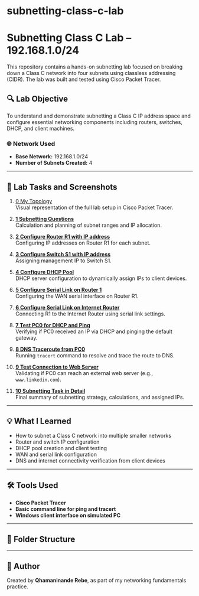 # subnetting-class-c-lab
# Subnetting Class C Lab – 192.168.1.0/24

This repository contains a hands-on subnetting lab focused on breaking down a Class C network into four subnets using classless addressing (CIDR). The lab was built and tested using Cisco Packet Tracer.

## 🔍 Lab Objective

To understand and demonstrate subnetting a Class C IP address space and configure essential networking components including routers, switches, DHCP, and client machines.

### 🌐 Network Used
- **Base Network:** 192.168.1.0/24
- **Number of Subnets Created:** 4

---

## 🧪 Lab Tasks and Screenshots

1. [0 My Topology](./images/1.png.png)  
   Visual representation of the full lab setup in Cisco Packet Tracer.

2. **[1 Subnetting Questions](./images/2.png)**  
   Calculation and planning of subnet ranges and IP allocation.

3. **[2 Configure Router R1 with IP address](./images/2-router-r1-config.png)**  
   Configuring IP addresses on Router R1 for each subnet.

4. **[3 Configure Switch S1 with IP address](./images/3-switch-s1-config.png)**  
   Assigning management IP to Switch S1.

5. **[4 Configure DHCP Pool](./images/4-dhcp-pool-config.png)**  
   DHCP server configuration to dynamically assign IPs to client devices.

6. **[5 Configure Serial Link on Router 1](./images/5-serial-link-r1.png)**  
   Configuring the WAN serial interface on Router R1.

7. **[6 Configure Serial Link on Internet Router](./images/6-serial-link-internet-router.png)**  
   Connecting R1 to the Internet Router using serial link settings.

8. **[7 Test PC0 for DHCP and Ping](./images/7-pc0-test.png)**  
   Verifying if PC0 received an IP via DHCP and pinging the default gateway.

9. **[8 DNS Traceroute from PC0](./images/8-dns-tracert.png)**  
   Running `tracert` command to resolve and trace the route to DNS.

10. **[9 Test Connection to Web Server](./images/9-web-server-test.png)**  
   Validating if PC0 can reach an external web server (e.g., `www.linkedin.com`).

11. **[10 Subnetting Task in Detail](./images/10-subnetting-detail.png)**  
   Final summary of subnetting strategy, calculations, and assigned IPs.

---

## 💡 What I Learned

- How to subnet a Class C network into multiple smaller networks
- Router and switch IP configuration
- DHCP pool creation and client testing
- WAN and serial link configuration
- DNS and internet connectivity verification from client devices

---

## 🛠 Tools Used

- **Cisco Packet Tracer**
- **Basic command line for ping and tracert**
- **Windows client interface on simulated PC**

---

## 📂 Folder Structure

---

## 🧠 Author

Created by **Qhamaninande Rebe**, as part of my networking fundamentals practice.


